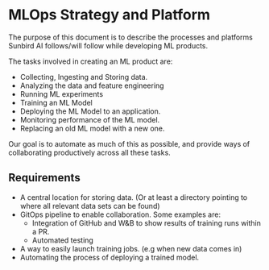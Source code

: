 # MLOps Strategy and Platform

The purpose of this document is to describe the processes and platforms Sunbird AI follows/will follow while developing ML products.

The tasks involved in creating an ML product are:
- Collecting, Ingesting and Storing data.
- Analyzing the data and feature engineering
- Running ML experiments
- Training an ML Model
- Deploying the ML Model to an application.
- Monitoring performance of the ML model.
- Replacing an old ML model with a new one.

Our goal is to automate as much of this as possible, and provide ways of collaborating productively across all these tasks.

## Requirements
- A central location for storing data. (Or at least a directory pointing to where all relevant data sets can be found)
- GitOps pipeline to enable collaboration. Some examples are:
    - Integration of GitHub and W&B to show results of training runs within a PR.
    - Automated testing
- A way to easily launch training jobs. (e.g when new data comes in)
- Automating the process of deploying a trained model.
